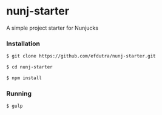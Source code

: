 # nunj-starter
A simple project starter for Nunjucks


### Installation
```sh
$ git clone https://github.com/efdutra/nunj-starter.git

$ cd nunj-starter

$ npm install
```

### Running
```sh
$ gulp
```